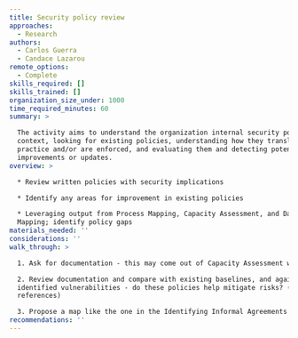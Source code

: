 ```yaml
---
title: Security policy review
approaches:
  - Research
authors:
  - Carlos Guerra
  - Candace Lazarou
remote_options:
  - Complete
skills_required: []
skills_trained: []
organization_size_under: 1000
time_required_minutes: 60
summary: >

  The activity aims to understand the organization internal security policy
  context, looking for existing policies, understanding how they translate into
  practice and/or are enforced, and evaluating them and detecting potential
  improvements or updates.
overview: >

  * Review written policies with security implications

  * Identify any areas for improvement in existing policies

  * Leveraging output from Process Mapping, Capacity Assessment, and Data
  Mapping; identify policy gaps
materials_needed: ''
considerations: ''
walk_through: >

  1. Ask for documentation - this may come out of Capacity Assessment work

  2. Review documentation and compare with existing baselines, and against
  identified vulnerabilities - do these policies help mitigate risks? (see
  references)

  3. Propose a map like the one in the Identifying Informal Agreements activity
recommendations: ''
---
```


